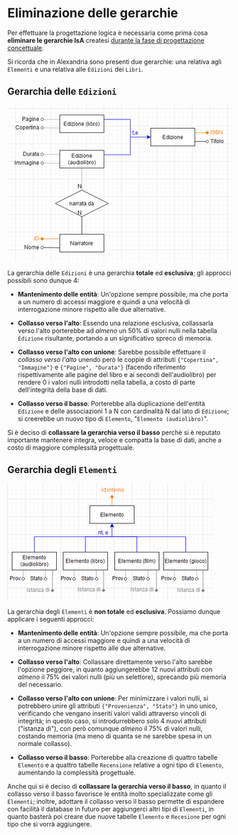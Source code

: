 # Eliminazione delle gerarchie

Per effettuare la progettazione logica è necessaria come prima cosa **eliminare le gerarchie IsA** createsi [durante la fase di progettazione concettuale](3-2-gerarchie.md).

Si ricorda che in Alexandria sono presenti due gerarchie: una relativa agli `Elementi` e una relativa alle `Edizioni` dei `Libri`.

## Gerarchia delle `Edizioni`

![](img/4-1-eliminazione-gerarchie/gerarchia-edizioni.png)

La gerarchia delle `Edizioni` è una gerarchia **totale** ed **esclusiva**; gli approcci possibili sono dunque 4:

- **Mantenimento delle entità**: Un'opzione sempre possibile, ma che porta a un numero di accessi maggiore e quindi a una velocità di interrogazione minore rispetto alle due alternative.

- **Collasso verso l'alto**: Essendo una relazione esclusiva, collassarla verso l'alto porterebbe ad _almeno_ un 50% di valori nulli nella tabella `Edizione` risultante, portando a un significativo spreco di memoria.
 
- **Collasso verso l'alto con unione**: Sarebbe possibile effettuare il _collasso verso l'alto_ unendo però le coppie di attributi `{"Copertina", "Immagine"}` e `{"Pagine", "Durata"}` (facendo riferimento rispettivamente alle pagine del libro e ai secondi dell'audiolibro) per rendere 0 i valori nulli introdotti nella tabella, a costo di parte dell'integrità della base di dati.

- **Collasso verso il basso**: Porterebbe alla duplicazione dell'entità `Edizione` e delle associazioni 1 a N con cardinalità N dal lato di `Edizione`; si creerebbe un nuovo tipo di `Elemento`, "`Elemento (audiolibro)`".

Si è deciso di **collassare la gerarchia verso il basso** perchè si è reputato importante mantenere integra, veloce e compatta la base di dati, anche a costo di maggiore complessità progettuale.

## Gerarchia degli `Elementi`

![](img/4-1-eliminazione-gerarchie/gerarchia-elementi.png)

La gerarchia degli `Elementi` è **non totale** ed **esclusiva**. Possiamo dunque applicare i seguenti approcci:

- **Mantenimento delle entità**: Un'opzione sempre possibile, ma che porta a un numero di accessi maggiore e quindi a una velocità di interrogazione minore rispetto alle due alternative.

- **Collasso verso l'alto**: Collassare direttamente verso l'alto sarebbe l'opzione peggiore, in quanto aggiungerebbe 12 nuovi attributi con _almeno_ il 75% dei valori nulli (più un selettore), sprecando più memoria del necessario.

- **Collasso verso l'alto con unione**: Per minimizzare i valori nulli, si potrebbero unire gli attributi `{"Provenienza", "Stato"}` in uno unico, verificando che vengano inseriti valori validi attraverso vincoli di integrità; in questo caso, si introdurrebbero solo 4 nuovi attributi ("istanza di"), con però comunque _almeno_ il 75% di valori nulli, costando memoria (ma meno di quanta se ne sarebbe spesa in un normale collasso).

- **Collasso verso il basso**: Porterebbe alla creazione di quattro tabelle `Elemento` e a quattro tabelle `Recensione` relative a ogni tipo di `Elemento`, aumentando la complessità progettuale.

Anche qui si è deciso di **collassare la gerarchia verso il basso**, in quanto il collasso verso il basso favorisce le entità molto specializzate come gli `Elementi`; inoltre, adottare il collasso verso il basso permette di espandere con facilità il database in futuro per aggiungerci altri tipi di `Elementi`, in quanto basterà poi creare due nuove tabelle `Elemento` e `Recesione` per ogni tipo che si vorrà aggiungere.

